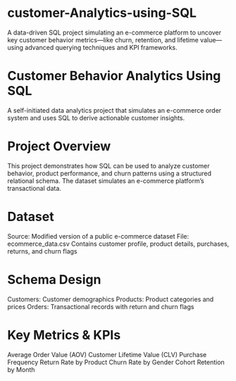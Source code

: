 # customer-Analytics-using-SQL
A data-driven SQL project simulating an e-commerce platform to uncover key customer behavior metrics—like churn, retention, and lifetime value—using advanced querying techniques and KPI frameworks.

# Customer Behavior Analytics Using SQL
A self-initiated data analytics project that simulates an e-commerce order system and uses SQL to derive actionable customer insights.

# Project Overview
This project demonstrates how SQL can be used to analyze customer behavior, product performance, and churn patterns using a structured relational schema. The dataset simulates an e-commerce platform’s transactional data.

# Dataset
Source: Modified version of a public e-commerce dataset
File: ecommerce_data.csv
Contains customer profile, product details, purchases, returns, and churn flags

# Schema Design
Customers: Customer demographics
Products: Product categories and prices
Orders: Transactional records with return and churn flags

# Key Metrics & KPIs
Average Order Value (AOV)
Customer Lifetime Value (CLV)
Purchase Frequency
Return Rate by Product
Churn Rate by Gender
Cohort Retention by Month


